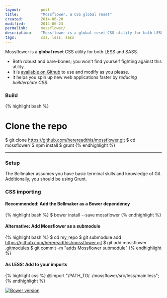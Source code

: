```yaml
---
layout:     	post
title:      	"Mossflower, a CSS global reset"
created:       	2014-06-20
modified:		2014-06-23
permalink:  	mossflower/
description:	"Mossflower is a global reset CSS utility for both LESS and SASS to help you spin up new websites."
tags:       	css, less, sass
---
```


Mossflower is a **global reset** CSS utility for both LESS and SASS.

* Both robust and bare-bones; you won't find yourself fighting against this utility.
* It is [available on Github](https://github.com/herereadthis/mossflower) to use and modify as you please.
* It helps you spin up new web applications faster by *reducing boilderplate CSS*.
<!--more-->

### Build

{% highlight bash %}
# Clone the repo
$ git clone https://github.com/herereadthis/mossflower.git
$ cd mossflower/
$ npm install
$ grunt
{% endhighlight %}

----------------------------

### Setup

The Bellmaker assumes you have basic terminal skills and knowledge of Git. Additionally, you should be using Grunt.

### CSS importing

#### Recommended: Add the Bellmaker as a Bower dependency

{% highlight bash %}
$ bower install --save mossflower
{% endhighlight %}

#### Alternative: Add Mossflower as a submodule

{% highlight bash %}
$ cd my_repo
$ git submodule add https://github.com/herereadthis/mossflower.git
$ git add mossflower .gitmodules
$ git commit -m "adds Mossflower submodule"
{% endhighlight %}

#### As LESS: Add to your imports

{% highlight css %}
@import "/PATH_TO/../mossflower/src/less/main.less";
{% endhighlight %}



[![Bower version](https://badge.fury.io/bo/mossflower.svg)](http://badge.fury.io/bo/mossflower)
